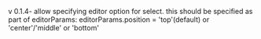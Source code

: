 v 0.1.4- allow specifying editor option for select. this should be specified as part of editorParams: editorParams.position = 'top'(default) or 'center'/'middle' or 'bottom'